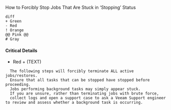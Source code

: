 How to Forcibly Stop Jobs That Are Stuck in ‘Stopping’ Status
```
diff
+ Green
- Red
! Orange
@@ Pink @@
# Gray
```

#### Critical Details

+ Red + (TEXT)
```
  The following steps will forcibly terminate ALL active jobs/restores.
  Ensure that all tasks that can be stopped have stopped before proceeding.
  Jobs performing background tasks may simply appear stuck.
  If you are unsure, rather than terminating jobs with brute force, 
  collect logs and open a support case to ask a Veeam Support engineer to review and assess whether a background task is occurring.
  ```

```
```

```
```

```
```

